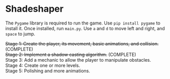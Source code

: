 # Shadeshaper
The `Pygame` library is required to run the game. Use `pip install pygame` to install it. Once installed, run `main.py`. Use `a` and `d` to move left and right, and `space` to jump.

~~Stage 1: Create the player, its movement, basic animations, and collision.~~ (COMPLETE)  
~~Stage 2: Implement a shadow casting algorithm.~~ (COMPLETE)  
Stage 3: Add a mechanic to allow the player to manipulate obstacles.  
Stage 4: Create one or more levels.  
Stage 5: Polishing and more animations.  
